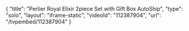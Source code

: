 {
    "title": "Perlier Royal Elixir 2piece Set with Gift Box AutoShip",
    "type": "solo",
    "layout": "iframe-static",
    "videoId": "112387904",
    "url": "\/tvpembed\/112387904"
}